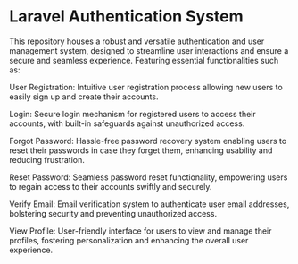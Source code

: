 # Laravel Authentication System
 
This repository houses a robust and versatile authentication and user management system, designed to streamline user interactions and ensure a secure and seamless experience. Featuring essential functionalities such as:

User Registration: Intuitive user registration process allowing new users to easily sign up and create their accounts.

Login: Secure login mechanism for registered users to access their accounts, with built-in safeguards against unauthorized access.

Forgot Password: Hassle-free password recovery system enabling users to reset their passwords in case they forget them, enhancing usability and reducing frustration.

Reset Password: Seamless password reset functionality, empowering users to regain access to their accounts swiftly and securely.

Verify Email: Email verification system to authenticate user email addresses, bolstering security and preventing unauthorized access.

View Profile: User-friendly interface for users to view and manage their profiles, fostering personalization and enhancing the overall user experience.
